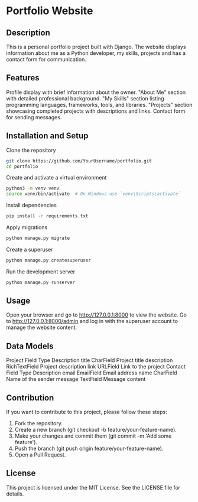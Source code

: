 # Portfolio Website

## Description

This is a personal portfolio project built with Django. The website displays information about me as a Python developer, my skills, projects and has a contact form for communication.

## Features

Profile display with brief information about the owner.
"About Me" section with detailed professional background.
"My Skills" section listing programming languages, frameworks, tools, and libraries.
"Projects" section showcasing completed projects with descriptions and links.
Contact form for sending messages.

## Installation and Setup
Clone the repository
```bash
git clone https://github.com/YourUsername/portfolio.git
cd portfolio
```

Create and activate a virtual environment
```bash
python3 -m venv venv
source venv/bin/activate  # On Windows use `venv\Scripts\activate`
```

Install dependencies
```bash
pip install -r requirements.txt
```

Apply migrations
```bash
python manage.py migrate
```

Create a superuser
```bash
python manage.py createsuperuser
```

Run the development server
```bash
python manage.py runserver
```

## Usage

Open your browser and go to http://127.0.0.1:8000 to view the website.
Go to http://127.0.0.1:8000/admin and log in with the superuser account to manage the website content.

## Data Models

Project
Field	Type	Description
title	CharField	Project title
description	RichTextField	Project description
link	URLField	Link to the project
Contact
Field	Type	Description
email	EmailField	Email address
name	CharField	Name of the sender
message	TextField	Message content

## Contribution

If you want to contribute to this project, please follow these steps:

1. Fork the repository.
2. Create a new branch (git checkout -b feature/your-feature-name).
3. Make your changes and commit them (git commit -m 'Add some feature').
4. Push the branch (git push origin feature/your-feature-name).
5. Open a Pull Request.

## License

This project is licensed under the MIT License. See the LICENSE file for details.
